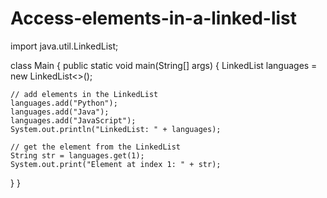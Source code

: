 # Access-elements-in-a-linked-list
import java.util.LinkedList;

class Main {
  public static void main(String[] args) {
    LinkedList<String> languages = new LinkedList<>();

    // add elements in the LinkedList
    languages.add("Python");
    languages.add("Java");
    languages.add("JavaScript");
    System.out.println("LinkedList: " + languages);

    // get the element from the LinkedList
    String str = languages.get(1);
    System.out.print("Element at index 1: " + str);
  }
}
